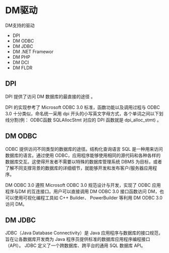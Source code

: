 # DM驱动



DM支持的驱动



* DPI
* DM ODBC
* DM JDBC
* DM .NET Framewor  
* DM PHP 
* DM DCI  
* DM FLDR   





## DPI

DPI 提供了访问 DM 数据库的最直接的途径 。

DPI 的实现参考了 Microsoft ODBC 3.0 标准，函数功能以及调用过程与 ODBC 3.0 十分类似，命名统一采用 dpi 开头的小写英文字母方式，各个单词之间以下划线分割(例： ODBC函数 SQLAllocStmt 对应的 DPI 函数就是 dpi_alloc_stmt)  。



## DM ODBC

ODBC 提供访问不同类型的数据库的途径。结构化查询语言 SQL 是一种用来访问数据库的语言。通过使用 ODBC，应用程序能够使用相同的源代码和各种各样的数据库交互。这使得开发者不需要以特殊的数据库管理系统 DBMS 为目标，或者了解不同支撑背景的数据库的详细细节，就能够开发和发布客户/服务器应用程序。  



DM ODBC 3.0 遵照 Microsoft ODBC 3.0 规范设计与开发，实现了 ODBC 应用程序与DM 的互连接口。用户可以直接调用 DM ODBC 3.0 接口函数访问 DM，也可以使用可视化编程工具如 C++ Builder、 PowerBuilder 等利用 DM ODBC 3.0 访问 DM。  



## DM JDBC

JDBC（Java Database Connectivity）是 Java 应用程序与数据库的接口规范，旨在让各数据库开发商为 Java 程序员提供标准的数据库应用程序编程接口（API）。 JDBC 定义了一个跨数据库、跨平台的通用 SQL 数据库 API。  